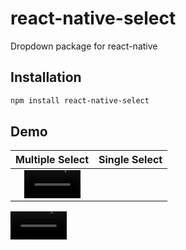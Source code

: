 # react-native-select

Dropdown package for react-native

## Installation

```sh
npm install react-native-select
```
## Demo
Multiple Select | Single Select
:-: | :-:
<video src='https://user-images.githubusercontent.com/9849221/148039859-9eb4ef87-60ca-4300-9899-fbe81dcb0fb6.mov' width=90/> |
<video src='https://user-images.githubusercontent.com/9849221/148039800-9c30509a-6115-415e-aa3c-0402d64ec578.mov' width=90/>

## Usage

```js
import * as React from 'react';

import { StyleSheet, View } from 'react-native';
import DropdownSelect from 'react-native-select';

export default function App() {
  const [result, setResult] = React.useState<number | undefined>();

  return (
      <DropdownSelect
        label="Country"
        placeholder="Select an option..."
        options={[
          { name: 'Albania', code: 'AL' },
          { name: 'Åland Islands', code: 'AX' },
          { name: 'Algeria', code: 'DZ' },
          { name: 'American Samoa', code: 'AS' },
          { name: 'Andorra', code: 'AD' },
          { name: 'Angola', code: 'AO' },
          { name: 'Anguilla', code: 'AI' },
          { name: 'Antarctica', code: 'AQ' },
          { name: 'Antigua and Barbuda', code: 'AG' },
        ]}
        optionLabel={'name'}
        optionValue={'code'}
        selectedValue={result}
        onValueChange={(itemValue) => setResult(itemValue)}
      />
  );
}
```

| Proptypes              | Datatype            | Example                                          |
| ---------------------- | ------------------- | ------------------------------------------------ |
| label                  | `string`            | `Countries`                                      |
| placeholder            | `string`            | `Select a country`                               |
| options                | `Array`             | `[{ name: 'Albania', code: 'AL' }, { name: 'Åland Islands', code: 'AX' }]` |
| optionLabel            | `string`            | `name`                                           |
| optionValue            | `string`            | `code`                                           |
| selectedValue          | `string` or `Array` | `AL` or `[AL, AX]`                               |
| onValueChange          | `function`          | `()=>{`                                          |
| isMultiple             | `Boolean`           | `true`                                           |
| labelStyle             | `Object`            | `{backgroundColor: 'red', borderRadius: 0, ...}` |
| dropdownStyle          | `Object`            | `{backgroundColor: 'red', margin: 5, ...}`       |
| dropdownContainerStyle | `Object`            | `{backgroundColor: 'red', borderRadius: 0, ...}` |
| selectedItemStyle      | `Object`            | `{backgroundColor: 'red', color: 'yellow', ...}` |
| modalBackgroundStyle   | `Object`            | `{backgroundColor: 'blue', ...}`                 |
| modalOptionsContainer  | `Object`            | `{padding: 5}`                                   |

## Contributing

See the [contributing guide](CONTRIBUTING.md) to learn how to contribute to the repository and the development workflow.

## License

MIT
